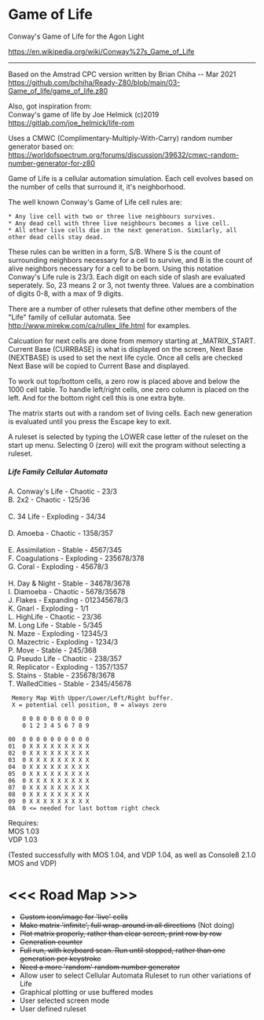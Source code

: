 # Game of Life

Conway's Game of Life for the Agon Light

https://en.wikipedia.org/wiki/Conway%27s_Game_of_Life

---


Based on the Amstrad CPC version written by Brian Chiha -- Mar 2021<br>
https://github.com/bchiha/Ready-Z80/blob/main/03-Game_of_life/game_of_life.z80

Also, got inspiration from:<br>
Conway's game of life by Joe Helmick (c)2019<br>
https://gitlab.com/joe_helmick/life-rom

Uses a CMWC (Complimentary-Multiply-With-Carry) random number generator based on:
https://worldofspectrum.org/forums/discussion/39632/cmwc-random-number-generator-for-z80

 Game of Life is a cellular automation simulation.  Each cell evolves based on the number
 of cells that surround it, it's neighborhood.  
 
 The well known Conway's Game of Life cell rules are:

    * Any live cell with two or three live neighbours survives.
    * Any dead cell with three live neighbours becomes a live cell.
    * All other live cells die in the next generation. Similarly, all other dead cells stay dead.

These rules can be written in a form, S/B. Where S is the count of surrounding neighbors necessary for a cell to survive, and B is the count of alive neighbors necessary for a cell to be born. Using this notation Conway's Life rule is 23/3. Each digit on each side of slash are evaluated seperately. So, 23 means 2 or 3, not twenty three. Values are a combination of digits 0-8, with a max of 9 digits.

There are a number of other rulesets that define other members of the "Life" family of cellular automata. See http://www.mirekw.com/ca/rullex_life.html for examples.

Calcuation for next cells are done from memory starting at _MATRIX_START.  Current Base (CURRBASE) is what is displayed on the screen, Next Base (NEXTBASE) is used to set the next life cycle. Once all cells are checked Next Base will be copied to Current Base and displayed.

To work out top/bottom cells, a zero row is placed above and below the 1000 cell table. To handle left/right cells, one zero column is placed on the left.  And for the bottom right cell this is one extra byte.

The matrix starts out with a random set of living cells. Each new generation is evaluated until you press the Escape key to exit.

A ruleset is selected by typing the LOWER case letter of the ruleset on the start up menu. Selecting 0 (zero) will exit the program without selecting a ruleset.

##### Life Family Cellular Automata<br>
A. Conway's Life - Chaotic - 23/3<br>
B. 2x2 - Chaotic - 125/36<br>	
C. 34 Life - Exploding - 34/34<br>	
D. Amoeba - Chaotic - 1358/357<br>	
E. Assimilation - Stable - 4567/345<br>	
F. Coagulations - Exploding - 235678/378<br>
G. Coral - Exploding - 45678/3<br>	
H. Day & Night - Stable - 34678/3678<br>
I. Diamoeba - Chaotic - 5678/35678<br>
J. Flakes - Expanding - 012345678/3<br>
K. Gnarl - Exploding - 1/1<br>
L. HighLife - Chaotic - 23/36<br>
M. Long Life - Stable - 5/345<br>
N. Maze - Exploding - 12345/3<br>
O. Mazectric - Exploding - 1234/3<br>
P. Move - Stable - 245/368<br>
Q. Pseudo Life - Chaotic - 238/357<br>
R. Replicator - Exploding - 1357/1357<br>
S. Stains - Stable - 235678/3678<br>
T. WalledCities - Stable - 2345/45678<br>


```
 Memory Map With Upper/Lower/Left/Right buffer.
 X = potential cell position, 0 = always zero

    0 0 0 0 0 0 0 0 0 0  
    0 1 2 3 4 5 6 7 8 9  
    
00  0 0 0 0 0 0 0 0 0 0  
01  0 X X X X X X X X X  
02  0 X X X X X X X X X  
03  0 X X X X X X X X X  
04  0 X X X X X X X X X  
05  0 X X X X X X X X X  
06  0 X X X X X X X X X  
07  0 X X X X X X X X X  
08  0 X X X X X X X X X  
09  0 X X X X X X X X X  
0A  0 <= needed for last bottom right check
```

Requires: <br>
MOS 1.03 <br>
VDP 1.03

(Tested successfully with MOS 1.04, and VDP 1.04, as well as Console8 2.1.0  MOS and VDP)

# <<< Road Map >>>

* ~~Custom icon/image for 'live' cells~~
* ~~Make matrix 'infinite', full wrap-around in all directions~~ (Not doing)
* ~~Plot matrix properly, rather than clear screen, print row by row~~
* ~~Generation counter~~
* ~~Full run, with keyboard scan. Run until stopped, rather than one generation per keystroke~~
* ~~Need a more 'random' random number generator~~
* Allow user to select Cellular Automata Ruleset to run other variations of Life
* Graphical plotting or use buffered modes
* User selected screen mode
* User defined ruleset
